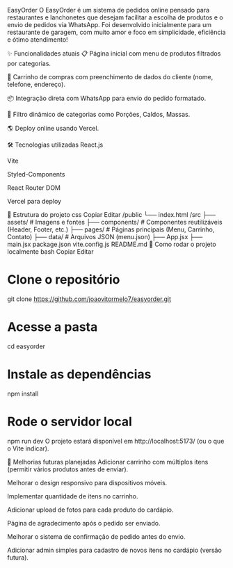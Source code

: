 EasyOrder
O EasyOrder é um sistema de pedidos online pensado para restaurantes e lanchonetes que desejam facilitar a escolha de produtos e o envio de pedidos via WhatsApp.
Foi desenvolvido inicialmente para um restaurante de garagem, com muito amor e foco em simplicidade, eficiência e ótimo atendimento!

✨ Funcionalidades atuais
📋 Página inicial com menu de produtos filtrados por categorias.

🛒 Carrinho de compras com preenchimento de dados do cliente (nome, telefone, endereço).

📦 Integração direta com WhatsApp para envio do pedido formatado.

🔎 Filtro dinâmico de categorias como Porções, Caldos, Massas.

🌎 Deploy online usando Vercel.

🛠️ Tecnologias utilizadas
React.js

Vite 

Styled-Components

React Router DOM

Vercel para deploy

🧩 Estrutura do projeto
css
Copiar
Editar
/public
  └── index.html
/src
  ├── assets/          # Imagens e fontes
  ├── components/      # Componentes reutilizáveis (Header, Footer, etc.)
  ├── pages/           # Páginas principais (Menu, Carrinho, Contato)
  ├── data/            # Arquivos JSON (menu.json)
  ├── App.jsx
  ├── main.jsx
package.json
vite.config.js
README.md
🚀 Como rodar o projeto localmente
bash
Copiar
Editar
# Clone o repositório
git clone https://github.com/joaovitormelo7/easyorder.git

# Acesse a pasta
cd easyorder

# Instale as dependências
npm install

# Rode o servidor local
npm run dev
O projeto estará disponível em http://localhost:5173/ (ou o que o Vite indicar).

🔮 Melhorias futuras planejadas
 Adicionar carrinho com múltiplos itens (permitir vários produtos antes de enviar).

 Melhorar o design responsivo para dispositivos móveis.

 Implementar quantidade de itens no carrinho.

 Adicionar upload de fotos para cada produto do cardápio.

 Página de agradecimento após o pedido ser enviado.

 Melhorar o sistema de confirmação de pedido antes do envio.

 Adicionar admin simples para cadastro de novos itens no cardápio (versão futura).
